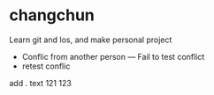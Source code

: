 # changchun

Learn git and Ios, and make personal project

- Conflic from another person
— Fail to test conflict
- retest conflic

add . text 121 123

